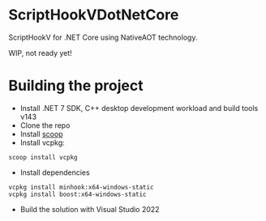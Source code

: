 # ScriptHookVDotNetCore
ScriptHookV for .NET Core using NativeAOT technology.

WIP, not ready yet!

# Building the project
- Install .NET 7 SDK, C++ desktop development workload and build tools v143
- Clone the repo
- Install [scoop](https://scoop.sh)
- Install vcpkg:
```
scoop install vcpkg
```
- Install dependencies
```
vcpkg install minhook:x64-windows-static
vcpkg install boost:x64-windows-static
```
- Build the solution with Visual Studio 2022
